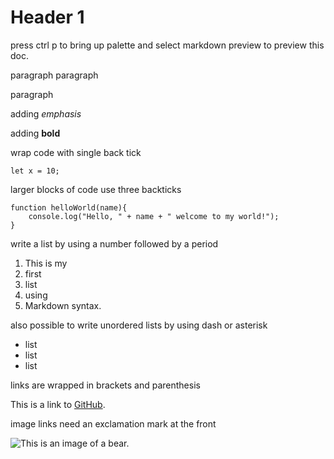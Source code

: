 # Header 1

press ctrl p to bring up palette and select markdown preview to preview this doc.


paragraph
paragraph

paragraph

adding _emphasis_

adding **bold**

wrap code with single back tick

`let x = 10;`

larger blocks of code use three backticks

```
function helloWorld(name){
    console.log("Hello, " + name + " welcome to my world!");
}
```

write a list by using a number followed by a period

1. This is my 
2. first
3. list 
4. using 
5. Markdown syntax. 

also possible to write unordered lists by using dash or asterisk

- list
- list
- list

links are wrapped in brackets and parenthesis

This is a link to [GitHub](http://github.com).

image links need an exclamation mark at the front

![This is an image of a bear.](https://placebear.com/202/203)


